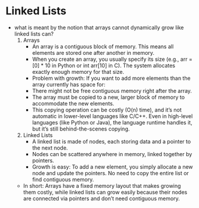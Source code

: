 # Linked Lists
* what is meant by the notion that arrays cannot dynamically grow like linked lists can?
    1. Arrays
        - An array is a contiguous block of memory. This means all elements are stored one after another in memory.
        - When you create an array, you usually specify its size (e.g., arr = [0] * 10 in Python or int arr[10] in C). The system allocates exactly enough memory for that size.
        - Problem with growth: If you want to add more elements than the array currently has space for:
        - There might not be free contiguous memory right after the array.
        - The array must be copied to a new, larger block of memory to accommodate the new elements.
        - This copying operation can be costly (O(n) time), and it’s not automatic in lower-level languages like C/C++. Even in high-level languages (like Python or Java), the language runtime handles it, but it’s still behind-the-scenes copying.
    2. Linked Lists
        - A linked list is made of nodes, each storing data and a pointer to the next node.
        - Nodes can be scattered anywhere in memory, linked together by pointers.
        - Growth is easy: To add a new element, you simply allocate a new node and update the pointers. No need to copy the entire list or find contiguous memory.
    * In short: Arrays have a fixed memory layout that makes growing them costly, while linked lists can grow easily because their nodes are connected via pointers and don’t need contiguous memory.

